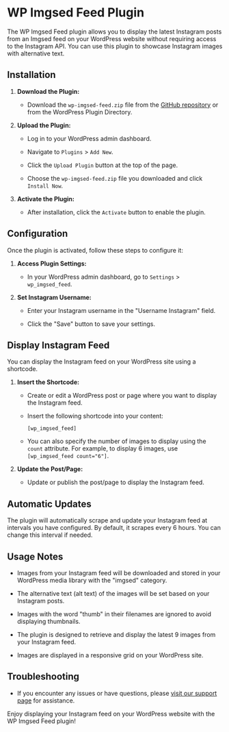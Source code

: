 # WP Imgsed Feed Plugin

The WP Imgsed Feed plugin allows you to display the latest Instagram posts from an Imgsed feed on your WordPress website without requiring access to the Instagram API. You can use this plugin to showcase Instagram images with alternative text.

## Installation

1. **Download the Plugin:**

   - Download the `wp-imgsed-feed.zip` file from the [GitHub repository](https://github.com/mariosantella/wp_imgsed_feed) or from the WordPress Plugin Directory.

2. **Upload the Plugin:**

   - Log in to your WordPress admin dashboard.

   - Navigate to `Plugins` > `Add New`.

   - Click the `Upload Plugin` button at the top of the page.

   - Choose the `wp-imgsed-feed.zip` file you downloaded and click `Install Now`.

3. **Activate the Plugin:**

   - After installation, click the `Activate` button to enable the plugin.

## Configuration

Once the plugin is activated, follow these steps to configure it:

1. **Access Plugin Settings:**

   - In your WordPress admin dashboard, go to `Settings` > `wp_imgsed_feed`.

2. **Set Instagram Username:**

   - Enter your Instagram username in the "Username Instagram" field.

   - Click the "Save" button to save your settings.

## Display Instagram Feed

You can display the Instagram feed on your WordPress site using a shortcode.

1. **Insert the Shortcode:**

   - Create or edit a WordPress post or page where you want to display the Instagram feed.

   - Insert the following shortcode into your content:

     ```
     [wp_imgsed_feed]
     ```

   - You can also specify the number of images to display using the `count` attribute. For example, to display 6 images, use `[wp_imgsed_feed count="6"]`.

2. **Update the Post/Page:**

   - Update or publish the post/page to display the Instagram feed.

## Automatic Updates

The plugin will automatically scrape and update your Instagram feed at intervals you have configured. By default, it scrapes every 6 hours. You can change this interval if needed.

## Usage Notes

- Images from your Instagram feed will be downloaded and stored in your WordPress media library with the "imgsed" category.

- The alternative text (alt text) of the images will be set based on your Instagram posts.

- Images with the word "thumb" in their filenames are ignored to avoid displaying thumbnails.

- The plugin is designed to retrieve and display the latest 9 images from your Instagram feed.

- Images are displayed in a responsive grid on your WordPress site.

## Troubleshooting

- If you encounter any issues or have questions, please [visit our support page](https://github.com/mariosantella/wp_imgsed_feed/issues) for assistance.

Enjoy displaying your Instagram feed on your WordPress website with the WP Imgsed Feed plugin!